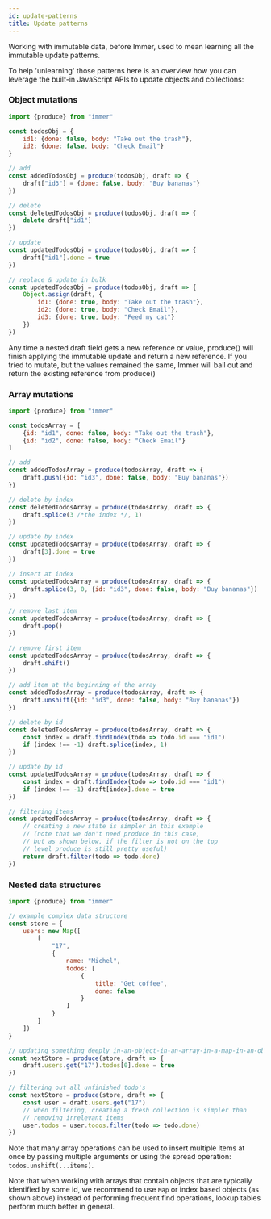 ```yaml
---
id: update-patterns
title: Update patterns
---
```


<center>
<div data-ea-publisher="immerjs" data-ea-type="image" className="horizontal bordered"></div>
</center>

Working with immutable data, before Immer, used to mean learning all the immutable update patterns.

To help 'unlearning' those patterns here is an overview how you can leverage the built-in JavaScript APIs to update objects and collections:

### Object mutations

```javascript
import {produce} from "immer"

const todosObj = {
	id1: {done: false, body: "Take out the trash"},
	id2: {done: false, body: "Check Email"}
}

// add
const addedTodosObj = produce(todosObj, draft => {
	draft["id3"] = {done: false, body: "Buy bananas"}
})

// delete
const deletedTodosObj = produce(todosObj, draft => {
	delete draft["id1"]
})

// update
const updatedTodosObj = produce(todosObj, draft => {
	draft["id1"].done = true
})

// replace & update in bulk
const updatedTodosObj = produce(todosObj, draft => {
	Object.assign(draft, {
		id1: {done: true, body: "Take out the trash"},
		id2: {done: true, body: "Check Email"},
		id3: {done: true, body: "Feed my cat"}
	})
})
```

Any time a nested draft field gets a new reference or value, produce() will finish applying the immutable update and return a new reference. If you tried to mutate, but the values remained the same, Immer will bail out and return the existing reference from produce()

### Array mutations

```javascript
import {produce} from "immer"

const todosArray = [
	{id: "id1", done: false, body: "Take out the trash"},
	{id: "id2", done: false, body: "Check Email"}
]

// add
const addedTodosArray = produce(todosArray, draft => {
	draft.push({id: "id3", done: false, body: "Buy bananas"})
})

// delete by index
const deletedTodosArray = produce(todosArray, draft => {
	draft.splice(3 /*the index */, 1)
})

// update by index
const updatedTodosArray = produce(todosArray, draft => {
	draft[3].done = true
})

// insert at index
const updatedTodosArray = produce(todosArray, draft => {
	draft.splice(3, 0, {id: "id3", done: false, body: "Buy bananas"})
})

// remove last item
const updatedTodosArray = produce(todosArray, draft => {
	draft.pop()
})

// remove first item
const updatedTodosArray = produce(todosArray, draft => {
	draft.shift()
})

// add item at the beginning of the array
const addedTodosArray = produce(todosArray, draft => {
	draft.unshift({id: "id3", done: false, body: "Buy bananas"})
})

// delete by id
const deletedTodosArray = produce(todosArray, draft => {
	const index = draft.findIndex(todo => todo.id === "id1")
	if (index !== -1) draft.splice(index, 1)
})

// update by id
const updatedTodosArray = produce(todosArray, draft => {
	const index = draft.findIndex(todo => todo.id === "id1")
	if (index !== -1) draft[index].done = true
})

// filtering items
const updatedTodosArray = produce(todosArray, draft => {
	// creating a new state is simpler in this example
	// (note that we don't need produce in this case,
	// but as shown below, if the filter is not on the top
	// level produce is still pretty useful)
	return draft.filter(todo => todo.done)
})
```

### Nested data structures

```javascript
import {produce} from "immer"

// example complex data structure
const store = {
	users: new Map([
		[
			"17",
			{
				name: "Michel",
				todos: [
					{
						title: "Get coffee",
						done: false
					}
				]
			}
		]
	])
}

// updating something deeply in-an-object-in-an-array-in-a-map-in-an-object:
const nextStore = produce(store, draft => {
	draft.users.get("17").todos[0].done = true
})

// filtering out all unfinished todo's
const nextStore = produce(store, draft => {
	const user = draft.users.get("17")
	// when filtering, creating a fresh collection is simpler than
	// removing irrelevant items
	user.todos = user.todos.filter(todo => todo.done)
})
```

Note that many array operations can be used to insert multiple items at once by passing multiple arguments or using the spread operation: `todos.unshift(...items)`.

Note that when working with arrays that contain objects that are typically identified by some id, we recommend to use `Map` or index based objects (as shown above) instead of performing frequent find operations, lookup tables perform much better in general.
